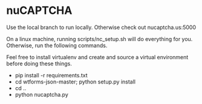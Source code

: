 nuCAPTCHA
================================

Use the local branch to run locally. Otherwise check out nucaptcha.us:5000

On a linux machine, running scripts/nc_setup.sh will do everything for you.
Otherwise, run the following commands.

Feel free to install virtualenv and create and source a virtual environment
before doing these things.
* pip install -r requirements.txt
* cd wtforms-json-master; python setup.py install
* cd ..
* python nucaptcha.py

